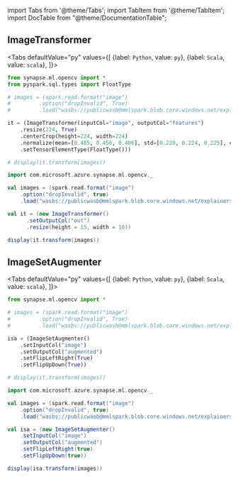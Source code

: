 import Tabs from '@theme/Tabs';
import TabItem from '@theme/TabItem';
import DocTable from "@theme/DocumentationTable";

<!-- 
```python
import pyspark
import os
import json
from IPython.display import display

spark = (pyspark.sql.SparkSession.builder.appName("MyApp")
        .config("spark.jars.packages", "com.microsoft.azure:synapseml:0.9.1")
        .config("spark.jars.repositories", "https://mmlspark.azureedge.net/maven")
        .getOrCreate())

def getSecret(secretName):
        get_secret_cmd = 'az keyvault secret show --vault-name mmlspark-build-keys --name {}'.format(secretName)
        value = json.loads(os.popen(get_secret_cmd).read())["value"]
        return value

import synapse.ml
```
-->

## ImageTransformer

<Tabs
defaultValue="py"
values={[
{label: `Python`, value: `py`},
{label: `Scala`, value: `scala`},
]}>
<TabItem value="py">

<!--pytest-codeblocks:cont-->

```python
from synapse.ml.opencv import *
from pyspark.sql.types import FloatType

# images = (spark.read.format("image")
#         .option("dropInvalid", True)
#         .load("wasbs://publicwasb@mmlspark.blob.core.windows.net/explainers/images/david-lusvardi-dWcUncxocQY-unsplash.jpg"))

it = (ImageTransformer(inputCol="image", outputCol="features")
    .resize(224, True)
    .centerCrop(height=224, width=224)
    .normalize(mean=[0.485, 0.456, 0.406], std=[0.229, 0.224, 0.225], color_scale_factor = 1/255)
    .setTensorElementType(FloatType()))

# display(it.transform(images))
```

</TabItem>
<TabItem value="scala">

```scala
import com.microsoft.azure.synapse.ml.opencv._

val images = (spark.read.format("image")
    .option("dropInvalid", true)
    .load("wasbs://publicwasb@mmlspark.blob.core.windows.net/explainers/images/david-lusvardi-dWcUncxocQY-unsplash.jpg"))

val it = (new ImageTransformer()
      .setOutputCol("out")
      .resize(height = 15, width = 10))

display(it.transform(images))
```

</TabItem>
</Tabs>

<DocTable className="ImageTransformer"
py="synapse.ml.opencv.html#module-synapse.ml.opencv.ImageTransformer"
scala="com/microsoft/azure/synapse/ml/opencv/ImageTransformer.html"
sourceLink="https://github.com/microsoft/SynapseML/blob/master/opencv/src/main/scala/com/microsoft/azure/synapse/ml/opencv/ImageTransformer.scala" />


## ImageSetAugmenter

<Tabs
defaultValue="py"
values={[
{label: `Python`, value: `py`},
{label: `Scala`, value: `scala`},
]}>
<TabItem value="py">

<!--pytest-codeblocks:cont-->

```python
from synapse.ml.opencv import *

# images = (spark.read.format("image")
#         .option("dropInvalid", True)
#         .load("wasbs://publicwasb@mmlspark.blob.core.windows.net/explainers/images/david-lusvardi-dWcUncxocQY-unsplash.jpg"))

isa = (ImageSetAugmenter()
    .setInputCol("image")
    .setOutputCol("augmented")
    .setFlipLeftRight(True)
    .setFlipUpDown(True))

# display(it.transform(images))
```

</TabItem>
<TabItem value="scala">

```scala
import com.microsoft.azure.synapse.ml.opencv._

val images = (spark.read.format("image")
    .option("dropInvalid", true)
    .load("wasbs://publicwasb@mmlspark.blob.core.windows.net/explainers/images/david-lusvardi-dWcUncxocQY-unsplash.jpg"))

val isa = (new ImageSetAugmenter()
    .setInputCol("image")
    .setOutputCol("augmented")
    .setFlipLeftRight(true)
    .setFlipUpDown(true))

display(isa.transform(images))
```

</TabItem>
</Tabs>

<DocTable className="ImageSetAugmenter"
py="synapse.ml.opencv.html#module-synapse.ml.opencv.ImageSetAugmenter"
scala="com/microsoft/azure/synapse/ml/opencv/ImageSetAugmenter.html"
sourceLink="https://github.com/microsoft/SynapseML/blob/master/opencv/src/main/scala/com/microsoft/azure/synapse/ml/opencv/ImageSetAugmenter.scala" />


